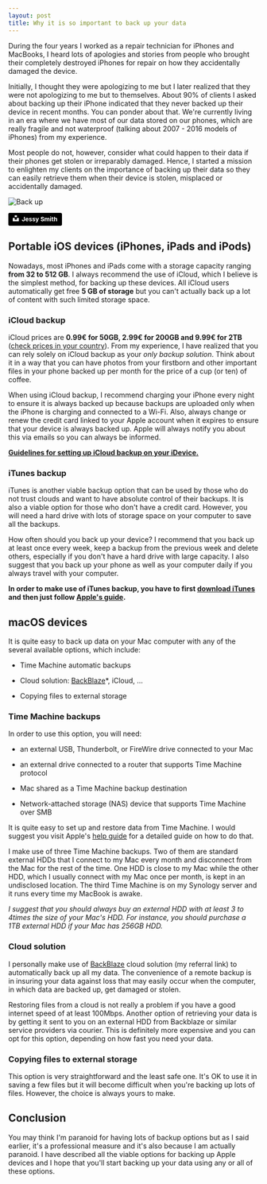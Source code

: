 ```yaml
---
layout: post
title: Why it is so important to back up your data
---
```


During the four years I worked as a repair technician for iPhones and MacBooks, I heard lots of apologies and stories from people who brought their completely destroyed iPhones for repair on how they accidentally damaged the device.

Initially, I thought they were apologizing to me but I later realized that they were not apologizing to me but to themselves. About 90% of clients I asked about backing up their iPhone indicated that they never backed up their device in recent months. You can ponder about that. We\'re currently living in an era where we have most of our data stored on our phones, which are really fragile and not waterproof (talking about 2007 - 2016 models of iPhones) from my experience.

Most people do not, however, consider what could happen to their data if their phones get stolen or irreparably damaged. Hence, I started a mission to enlighten my clients on the importance of backing up their data so they can easily retrieve them when their device is stolen, misplaced or accidentally damaged.

![Back up](https://jf.si/images/jessy-smith-534048-unsplash.jpg)

<a style="background-color:black;color:white;text-decoration:none;padding:4px 6px;font-family:-apple-system, BlinkMacSystemFont, &quot;San Francisco&quot;, &quot;Helvetica Neue&quot;, Helvetica, Ubuntu, Roboto, Noto, &quot;Segoe UI&quot;, Arial, sans-serif;font-size:12px;font-weight:bold;line-height:1.2;display:inline-block;border-radius:3px" href="https://unsplash.com/@jessysmith?utm_medium=referral&amp;utm_campaign=photographer-credit&amp;utm_content=creditBadge" target="_blank" rel="noopener noreferrer" title="Download free do whatever you want high-resolution photos from Jessy Smith"><span style="display:inline-block;padding:2px 3px"><svg xmlns="http://www.w3.org/2000/svg" style="height:12px;width:auto;position:relative;vertical-align:middle;top:-2px;fill:white" viewBox="0 0 32 32"><title>unsplash-logo</title><path d="M10 9V0h12v9H10zm12 5h10v18H0V14h10v9h12v-9z"></path></svg></span><span style="display:inline-block;padding:2px 3px">Jessy Smith</span></a>

## Portable iOS devices (iPhones, iPads and iPods)

Nowadays, most iPhones and iPads come with a storage capacity ranging **from 32 to 512 GB**. I always recommend the use of iCloud, which I believe is the simplest method, for backing up these devices. All iCloud users automatically get free **5 GB of storage** but you can\'t actually back up a lot of content with such limited storage space.

### iCloud backup

iCloud prices are **0.99€ for 50GB, 2.99€ for 200GB and 9.99€ for 2TB** ([check prices in your country](https://support.apple.com/en-us/HT201238)). From my experience, I have realized that you can rely solely on iCloud backup as your *only backup solution*. Think about it in a way that you can have photos from your firstborn and other important files in your phone backed up per month for the price of a cup (or ten) of coffee.

When using iCloud backup, I recommend charging your iPhone every night to ensure it is always backed up because backups are uploaded only when the iPhone is charging and connected to a Wi-Fi. Also, always change or renew the credit card linked to your Apple account when it expires to ensure that your device is always backed up. Apple will always notify you about this via emails so you can always be informed.

[**Guidelines for setting up iCloud backup on your iDevice.**](https://support.apple.com/en-us/HT203977#icloud)

### iTunes backup

iTunes is another viable backup option that can be used by those who do not trust clouds and want to have absolute control of their backups. It is also a viable option for those who don\'t have a credit card. However, you will need a hard drive with lots of storage space on your computer to save all the backups.

How often should you back up your device? I recommend that you back up at least once every week, keep a backup from the previous week and delete others, especially if you don\'t have a hard drive with large capacity. I also suggest that you back up your phone as well as your computer daily if you always travel with your computer.

**In order to make use of iTunes backup, you have to first [download iTunes](https://www.apple.com/itunes/download/) and then just follow [Apple\'s guide](https://support.apple.com/en-us/HT203977#itunes).**

## macOS devices

It is quite easy to back up data on your Mac computer with any of the several available options, which include:

-   Time Machine automatic backups

-   Cloud solution: [BackBlaze](https://secure.backblaze.com/r/00xztb)\*, iCloud, \...

-   Copying files to external storage

### Time Machine backups

In order to use this option, you will need:

-   an external USB, Thunderbolt, or FireWire drive connected to your Mac

-   an external drive connected to a router that supports Time Machine protocol

-   Mac shared as a Time Machine backup destination

-   Network-attached storage (NAS) device that supports Time Machine over SMB

It is quite easy to set up and restore data from Time Machine. I would suggest you visit Apple\'s [help guide](https://support.apple.com/en-us/HT201250#setup) for a detailed guide on how to do that.

I make use of three Time Machine backups. Two of them are standard external HDDs that I connect to my Mac every month and disconnect from the Mac for the rest of the time. One HDD is close to my Mac while the other HDD, which I usually connect with my Mac once per month, is kept in an undisclosed location. The third Time Machine is on my Synology server and it runs every time my MacBook is awake.

*I suggest that you should always buy an external HDD with at least 3 to 4times the size of your Mac\'s HDD. For instance, you should purchase a 1TB external HDD if your Mac has 256GB HDD.*

### Cloud solution

I personally make use of [BackBlaze](https://secure.backblaze.com/r/00xztb) cloud solution (my referral link) to automatically back up all my data. The convenience of a remote backup is in insuring your data against loss that may easily occur when the computer, in which data are backed up, get damaged or stolen.

Restoring files from a cloud is not really a problem if you have a good internet speed of at least 100Mbps. Another option of retrieving your data is by getting it sent to you on an external HDD from Backblaze or similar service providers via courier. This is definitely more expensive and you can opt for this option, depending on how fast you need your data.

### Copying files to external storage

This option is very straightforward and the least safe one. It\'s OK to use it in saving a few files but it will become difficult when you\'re backing up lots of files. However, the choice is always yours to make.

## Conclusion

You may think I\'m paranoid for having lots of backup options but as I said earlier, it\'s a professional measure and it\'s also because I am actually paranoid. I have described all the viable options for backing up Apple devices and I hope that you\'ll start backing up your data using any or all of these options.

